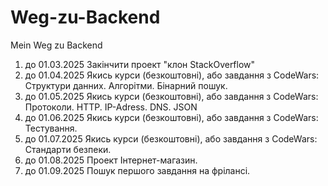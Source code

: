 # Weg-zu-Backend
Mein Weg zu Backend
1. до 01.03.2025 Закiнчити проект "клон StackOverflow"
2. до 01.04.2025 Якись курси (безкоштовнi), aбо завдання з CodeWars: Структури данних. Алгорiтми. Бiнарний пошук.
3. до 01.05.2025 Якись курси (безкоштовнi), aбо завдання з CodeWars: Протоколи. HTTP. IP-Adress. DNS. JSON
4. до 01.06.2025 Якись курси (безкоштовнi), aбо завдання з CodeWars: Тестування.
5. до 01.07.2025 Якись курси (безкоштовнi), aбо завдання з CodeWars: Стандарти безпеки.
6. до 01.08.2025 Проект Iнтернет-магазин.
7. до 01.09.2025 Пошук першого завдання на фрiлансi.
